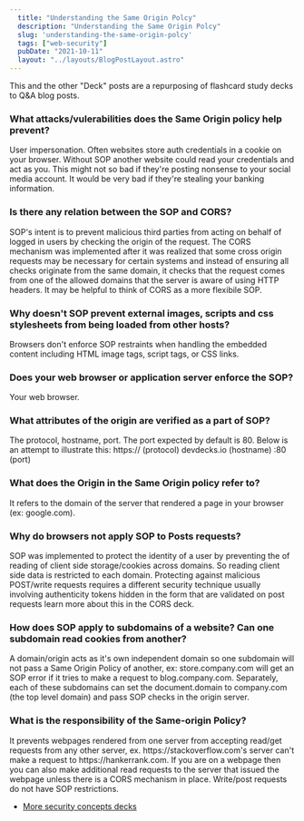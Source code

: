 ```yaml
---
  title: "Understanding the Same Origin Polcy"
  description: "Understanding the Same Origin Polcy"
  slug: 'understanding-the-same-origin-polcy'
  tags: ["web-security"]
  pubDate: "2021-10-11"
  layout: "../layouts/BlogPostLayout.astro"
---
```


This and the other "Deck" posts are a repurposing of flashcard study decks to Q&A blog posts. 

<h3>What attacks/vulerabilities does the Same Origin policy help prevent?</h3>
User impersonation. Often websites store auth credentials in a cookie on your browser. Without SOP another website could read your credentials and act as you. This might not so bad if they're posting nonsense to your social media account. It would be very bad if they're stealing your banking information.


<h3>Is there any relation between the SOP and CORS?</h3>
SOP's intent is to prevent malicious third parties from acting on behalf of logged in users by checking the origin of the request. The CORS mechanism was implemented after it was realized that some cross origin requests may be necessary for certain systems and instead of ensuring all checks originate from the same domain, it checks that the request comes from one of the allowed domains that the server is aware of using HTTP headers. It may be helpful to think of CORS as a more flexibile SOP.


<h3>Why doesn't SOP prevent external images, scripts and css stylesheets from being loaded from other hosts?</h3>
Browsers don't enforce SOP restraints when handling the embedded content including HTML image tags, script tags, or CSS links.


<h3>Does your web browser or application server enforce the SOP?</h3>
Your web browser.


<h3>What attributes of the origin are verified as a part of SOP?</h3>
The protocol, hostname, port. The port expected by default is 80. Below is an attempt to illustrate this: https:// (protocol) devdecks.io (hostname) :80 (port)


<h3>What does the Origin in the Same Origin policy refer to?</h3>
It refers to the domain of the server that rendered a page in your browser (ex: google.com).


<h3>Why do browsers not apply SOP to Posts requests?</h3>
SOP was implemented to protect the identity of a user by preventing the of reading of client side storage/cookies across domains. So reading client side data is restricted to each domain. Protecting against malicious POST/write requests requires a different security technique usually involving authenticity tokens hidden in the form that are validated on post requests learn more about this in the CORS deck.


<h3>How does SOP apply to subdomains of a website? Can one subdomain read cookies from another?</h3>
A domain/origin acts as it's own independent domain so one subdomain will not pass a Same Origin Policy of another, ex: store.company.com will get an SOP error if it tries to make a request to blog.company.com. Separately, each of these subdomains can set the document.domain to company.com (the top level domain) and pass SOP checks in the origin server.


<h3>What is the responsibility of the Same-origin Policy?</h3>
It prevents webpages rendered from one server from accepting read/get requests from any other server, ex. https://stackoverflow.com's server can't make a request to https://hankerrank.com. If you are on a webpage then you can also make additional read requests to the server that issued the webpage unless there is a CORS mechanism in place. Write/post requests do not have SOP restrictions.

- [More security concepts decks](https://tinytechtuts.com/tags/elixir-deck)